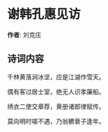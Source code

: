 # 谢韩孔惠见访

**作者**: 刘克庄

## 诗词内容

千林黄落涧冰坚，应是江湖作雪天。

偶有客过居士室，绝无人识孝廉船。

绣衣二使交章荐，黄册诸郎律赋传。

莫向明时嗟不遇，乃翁穮蔉子逢年。

